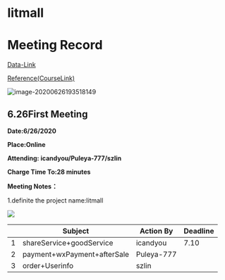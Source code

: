 # litmall
# Meeting Record

[Data-Link](https://github.com/hiijar/oomall)

[Reference(CourseLink)](https://l.xmu.edu.cn/course/view.php?id=892)

![image-20200626193518149](https://tva1.sinaimg.cn/large/007S8ZIlgy1gg5xowk1okj310i0u0h15.jpg)

## 6.26First Meeting

**Date:6/26/2020**

**Place:Online**

**Attending: icandyou/Puleya-777/szlin**

**Charge Time To:28 minutes**

**Meeting Notes：**

1.definite the project name:litmall

![](pic/image-20200626175035557.png)

|      | Subject                     | Action By  | Deadline |
| ---- | --------------------------- | ---------- | -------- |
| 1    | shareService+goodService    | icandyou   | 7.10     |
| 2    | payment+wxPayment+afterSale | Puleya-777 |          |
| 3    | order+Userinfo              | szlin      |          |



